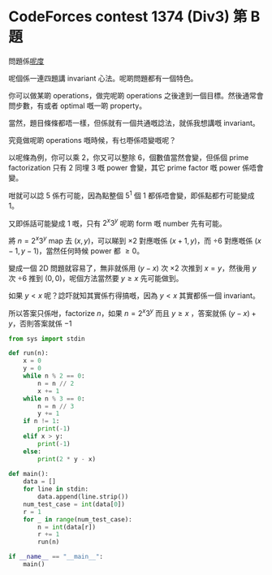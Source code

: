 # CodeForces contest 1374 (Div3) 第 B 題

問題係[呢度](https://codeforces.com/contest/1374/problem/B)

呢個係一連四題講 invariant 心法。呢啲問題都有一個特色。

你可以做某啲 operations，做完呢啲 operations 之後達到一個目標。然後通常會問步數，有或者 optimal 嘅一啲 property。

當然，題目條條都唔一樣，但係就有一個共通嘅諗法，就係我想講嘅 invariant。

究竟做呢啲 operations 嘅時候，有乜嘢係唔變嘅呢？

以呢條為例，你可以乘 $2$，你又可以整除 $6$，個數值當然會變，但係個 prime factorization 只有 $2$ 同埋 $3$ 嘅 power 會變，其它 prime factor 嘅 power 係唔會變。

咁就可以諗 $5$ 係冇可能，因為點整個 $5^1$ 個 $1$ 都係唔會變，即係點都冇可能變成 $1$。

又即係話可能變成 $1$ 嘅，只有 $2^x3^y$ 呢啲 form 嘅 number 先有可能。

將 $n = 2^x3^y$ map 去 $(x,y)$，可以睇到 $\times 2$ 對應嘅係 $(x+1,y)$，而 $\div 6$ 對應嘅係 $(x-1,y-1)$，當然任何時候 power 都 $\ge 0$。

變成一個 2D 問題就容易了，無非就係用 $(y-x)$ 次 $\times 2$  次推到 $x=y$，然後用 $y$ 次 $\div 6$ 推到 $(0,0)$，呢個方法當然要 $y \ge x$ 先可能做到。

如果 $y < x$ 呢？諗吓就知其實係冇得搞嘅，因為 $y < x$ 其實都係一個 invariant。

所以答案只係咁，factorize $n$，如果 $n = 2^x3^y$ 而且 $y \ge x$ ，答案就係 $(y - x) + y$，否則答案就係 $-1$

```py
from sys import stdin

def run(n):
    x = 0
    y = 0
    while n % 2 == 0:
        n = n // 2
        x += 1
    while n % 3 == 0:
        n = n // 3
        y += 1
    if n != 1:
        print(-1)
    elif x > y:
        print(-1)
    else:
        print(2 * y - x)
        
def main():
    data = []
    for line in stdin:
        data.append(line.strip())
    num_test_case = int(data[0])
    r = 1
    for _ in range(num_test_case):
        n = int(data[r])
        r += 1
        run(n)

if __name__ == "__main__":
    main()
```